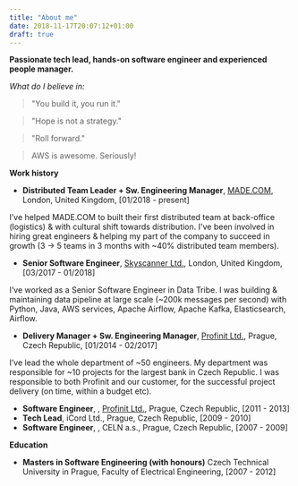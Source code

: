 ```yaml
---
title: "About me"
date: 2018-11-17T20:07:12+01:00
draft: true
---
```


**Passionate tech lead, hands-on software engineer and experienced people manager.** 

*What do I believe in:* 

> "You build it, you run it."

> "Hope is not a strategy."
 
> "Roll forward."

> AWS is awesome. Seriously!

**Work history**

* **Distributed Team Leader + Sw. Engineering Manager**, <a href="http://www.made.com" target="_blank">MADE.COM</a>, London, United Kingdom, [01/2018 - present]

I’ve helped MADE.COM to built their first distributed team at back-office (logistics) & with cultural
shift towards distribution. I've been involved in hiring great engineers & helping my part of the company to
succeed in growth (3 -> 5 teams in 3 months with ~40% distributed team members).

* **Senior Software Engineer**, <a href="http://www.skyscanner.com" target="_blank">Skyscanner Ltd.</a>, London, United Kingdom, [03/2017 - 01/2018]

I’ve worked as a Senior Software Engineer in Data Tribe. I was building & maintaining data pipeline at large scale (~200k messages per second) with Python, Java, AWS services, Apache Airflow, Apache Kafka, Elasticsearch, Airflow. 

* **Delivery Manager + Sw. Engineering Manager**, <a href="http://www.profinit.eu" target="_blank">Profinit Ltd.</a>, Prague, Czech Republic, [01/2014 - 02/2017]

I’ve lead the whole department of ~50 engineers. My department was responsible for ~10 projects for the largest bank in Czech Republic. 
I was responsible to both Profinit and our customer, for the successful project delivery (on time, within a budget etc).

* **Software Engineer**, , <a href="http://www.profinit.eu" target="_blank">Profinit Ltd.</a>, Prague, Czech Republic, [2011 - 2013]
* **Tech Lead**, iCord Ltd., Prague, Czech Republic, [2009 - 2010]
* **Software Engineer**, , CELN a.s., Prague, Czech Republic, [2007 - 2009]

**Education**

* **Masters in Software Engineering (with honours)**  Czech Technical University in Prague, Faculty of Electrical Engineering, [2007 - 2012]